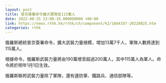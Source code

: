 ```yaml
---
layout: post
title: 普京簽署命令擴大軍隊至115萬人
date: 2022-08-25 23:00:19.000000000 +08:00
link: https://news.rthk.hk/rthk/ch/component/k2/1664167-20220825.htm
categories: rthk
---
```


俄羅斯總統普京簽署命令，擴大武裝力量規模，增加13萬7千人，軍隊人數將達到115萬人。

根據命令，俄羅斯武裝力量將由190萬增至超過200萬人，其中115萬人為軍人。命令將於明年1月1日生效。

俄羅斯聯邦武裝力量除了軍隊，還有邊防軍、鐵路兵、通信部隊等。
